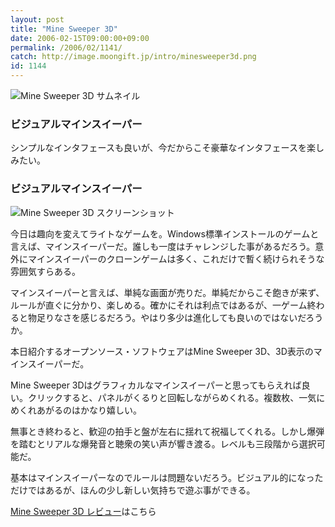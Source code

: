 ```yaml
---
layout: post
title: "Mine Sweeper 3D"
date: 2006-02-15T09:00:00+09:00
permalink: /2006/02/1141/
catch: http://image.moongift.jp/intro/minesweeper3d.png
id: 1144
---
```

 ![Mine Sweeper 3D サムネイル](http://image.moongift.jp/intro/minesweeper3d.t.png "Mine Sweeper 3D サムネイル")
  

### ビジュアルマインスイーパー
  
シンプルなインタフェースも良いが、今だからこそ豪華なインタフェースを楽しみたい。  
<!--more-->  

### ビジュアルマインスイーパー
  

![Mine Sweeper 3D スクリーンショット](http://image.moongift.jp/intro/minesweeper3d.png "Mine Sweeper 3D スクリーンショット")

  

今日は趣向を変えてライトなゲームを。Windows標準インストールのゲームと言えば、マインスイーパーだ。誰しも一度はチャレンジした事があるだろう。意外にマインスイーパーのクローンゲームは多く、これだけで暫く続けられそうな雰囲気すらある。

  

マインスイーパーと言えば、単純な画面が売りだ。単純だからこそ飽きが来ず、ルールが直ぐに分かり、楽しめる。確かにそれは利点ではあるが、一ゲーム終わると物足りなさを感じるだろう。やはり多少は進化しても良いのではないだろうか。

  

本日紹介するオープンソース・ソフトウェアはMine Sweeper 3D、3D表示のマインスイーパーだ。

  

Mine Sweeper 3Dはグラフィカルなマインスイーパーと思ってもらえれば良い。クリックすると、パネルがくるりと回転しながらめくれる。複数枚、一気にめくれあがるのはかなり嬉しい。

  

無事とき終わると、歓迎の拍手と盤が左右に揺れて祝福してくれる。しかし爆弾を踏むとリアルな爆発音と聴衆の笑い声が響き渡る。レベルも三段階から選択可能だ。

  

基本はマインスイーパーなのでルールは問題ないだろう。ビジュアル的になっただけではあるが、ほんの少し新しい気持ちで遊ぶ事ができる。

  

[Mine Sweeper 3D レビュー](http://oss.moongift.jp/review/i-1152.html)はこちら

